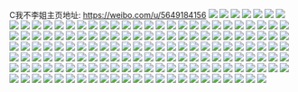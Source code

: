 C我不李姐主页地址: https://weibo.com/u/5649184156 
![](https://wx4.sinaimg.cn/mw2000/006ajoRuly1h9g8lfu5ofj30u02fcao6.jpg) 
![](https://wx4.sinaimg.cn/mw2000/006ajoRuly1h9g8k8h8fpj30u010item.jpg) 
![](https://wx4.sinaimg.cn/mw2000/006ajoRuly1h9g8k8rjpij30u01g3n4u.jpg) 
![](https://wx4.sinaimg.cn/mw2000/006ajoRuly1h9g8k91ne8j30u00sp42v.jpg) 
![](https://wx4.sinaimg.cn/mw2000/006ajoRuly1h9dg2wznjwj307p07pjsb.jpg) 
![](https://wx4.sinaimg.cn/mw2000/006ajoRuly1h95er0683qj31ft0u0guj.jpg) 
![](https://wx4.sinaimg.cn/mw2000/006ajoRuly1h95er0pj87j31i90u0wju.jpg) 
![](https://wx4.sinaimg.cn/mw2000/006ajoRuly1h95er1ilylj31bi0u049n.jpg) 
![](https://wx4.sinaimg.cn/mw2000/006ajoRuly1h95er2bioyj31cm0u0k2o.jpg) 
![](https://wx4.sinaimg.cn/mw2000/006ajoRuly1h95er33c58j31dh0u0dql.jpg) 
![](https://wx4.sinaimg.cn/mw2000/006ajoRuly1h95er3x19nj31f50u0n8c.jpg) 
![](https://wx4.sinaimg.cn/mw2000/006ajoRuly1h95er4nrevj31fm0u0146.jpg) 
![](https://wx4.sinaimg.cn/mw2000/006ajoRuly1h95er5hr1cj31e40u0drp.jpg) 
![](https://wx4.sinaimg.cn/mw2000/006ajoRuly1h95er6319qj30u00u0n1y.jpg) 
![](https://wx4.sinaimg.cn/mw2000/006ajoRuly1h93lldt3smj3240240b29.jpg) 
![](https://wx4.sinaimg.cn/mw2000/006ajoRuly1h92dgpo2skj30u019lduw.jpg) 
![](https://wx4.sinaimg.cn/mw2000/006ajoRuly1h91vczcgqzj31w01w0nog.jpg) 
![](https://wx4.sinaimg.cn/mw2000/006ajoRuly1h8whqa5jdvj32401i5x3y.jpg) 
![](https://wx4.sinaimg.cn/mw2000/006ajoRuly1h8tzy2lbwrj31t00u0wnz.jpg) 
![](https://wx4.sinaimg.cn/mw2000/006ajoRuly1h8tzy2xilgj31t00u0gta.jpg) 
![](https://wx4.sinaimg.cn/mw2000/006ajoRuly1h8tzy3ab0ej31t00u0wmc.jpg) 
![](https://wx4.sinaimg.cn/mw2000/006ajoRuly1h8tzy3mcrqj31t00u0aih.jpg) 
![](https://wx4.sinaimg.cn/mw2000/006ajoRuly1h8tzy3yvw3j31t00u07bg.jpg) 
![](https://wx4.sinaimg.cn/mw2000/006ajoRuly1h8tzy4b45yj31t00u07c4.jpg) 
![](https://wx4.sinaimg.cn/mw2000/006ajoRuly1h8tzy4m7jhj31t00u07b1.jpg) 
![](https://wx4.sinaimg.cn/mw2000/006ajoRuly1h8tzy58hwnj31t00u0duj.jpg) 
![](https://wx4.sinaimg.cn/mw2000/006ajoRuly1h8tzy5lljaj31t00u0agc.jpg) 
![](https://wx4.sinaimg.cn/mw2000/006ajoRuly1h8oio4n770j30u00uc788.jpg) 
![](https://wx4.sinaimg.cn/mw2000/006ajoRuly1h8ofao41srj323w2407wh.jpg) 
![](https://wx4.sinaimg.cn/mw2000/006ajoRuly1h8ofap5jbcj31qo2bk1kx.jpg) 
![](https://wx4.sinaimg.cn/mw2000/006ajoRuly1h8n802a5qoj30u00k1wjm.jpg) 
![](https://wx4.sinaimg.cn/mw2000/006ajoRuly1h8m4eaemfxj30u00jrjwm.jpg) 
![](https://wx4.sinaimg.cn/mw2000/006ajoRuly1h8imujx4i1j30u01jb4dz.jpg) 
![](https://wx4.sinaimg.cn/mw2000/006ajoRuly1h8imul5qtzj30u02xegzo.jpg) 
![](https://wx4.sinaimg.cn/mw2000/006ajoRuly1h8imulszw9j30u00zfqc8.jpg) 
![](https://wx4.sinaimg.cn/mw2000/006ajoRuly1h8imumzn7mj30u02alwzq.jpg) 
![](https://wx4.sinaimg.cn/mw2000/006ajoRuly1h8imunsrqij30u01pzwt2.jpg) 
![](https://wx4.sinaimg.cn/mw2000/006ajoRuly1h8imuqnuxlj30u063vx6p.jpg) 
![](https://wx4.sinaimg.cn/mw2000/006ajoRuly1h8imuru5y7j30u02ase0m.jpg) 
![](https://wx4.sinaimg.cn/mw2000/006ajoRuly1h8imuslg4kj30u01j4n9e.jpg) 
![](https://wx4.sinaimg.cn/mw2000/006ajoRuly1h8imuur35ij30u05akkjl.jpg) 
![](https://wx4.sinaimg.cn/mw2000/006ajoRuly1h8imuvn96hj30u01fd4av.jpg) 
![](https://wx4.sinaimg.cn/mw2000/006ajoRuly1h7ymjp03u4j30v70aqmxx.jpg) 
![](https://wx4.sinaimg.cn/mw2000/006ajoRuly1h7ymjpalczj313s0uawgg.jpg) 
![](https://wx4.sinaimg.cn/mw2000/006ajoRuly1h7xtg0o2uij30u02w5hda.jpg) 
![](https://wx4.sinaimg.cn/mw2000/006ajoRuly1h7xtgencoij307g07ejre.jpg) 
![](https://wx4.sinaimg.cn/mw2000/006ajoRuly1h7ww6haoamj30u01i0k5q.jpg) 
![](https://wx4.sinaimg.cn/mw2000/006ajoRuly1h7ww6ho20kj304e01ut8h.jpg) 
![](https://wx4.sinaimg.cn/mw2000/006ajoRuly1h7vo52y7mnj3240240qv5.jpg) 
![](https://wx4.sinaimg.cn/mw2000/006ajoRuly1h7vo53ituuj30u00mvafl.jpg) 
![](https://wx4.sinaimg.cn/mw2000/006ajoRuly1h7txr3zefaj31t00u07b3.jpg) 
![](https://wx4.sinaimg.cn/mw2000/006ajoRuly1h7oulynqn3j30u05ejhdu.jpg) 
![](https://wx4.sinaimg.cn/mw2000/006ajoRuly1h7jxy0t8x1j30u01g0k4g.jpg) 
![](https://wx4.sinaimg.cn/mw2000/006ajoRuly1h7jxyh3pvej30u00u079n.jpg) 
![](https://wx4.sinaimg.cn/mw2000/006ajoRuly1h6zvbc4ryjj3240240aqv.jpg) 
![](https://wx4.sinaimg.cn/mw2000/006ajoRuly1h6x09sjganj30u01izgzy.jpg) 
![](https://wx4.sinaimg.cn/mw2000/006ajoRuly1h66j2zupqzj30u00iu3zf.jpg) 
![](https://wx4.sinaimg.cn/mw2000/006ajoRuly1h64up13rgyj30u00w575x.jpg) 
![](https://wx4.sinaimg.cn/mw2000/006ajoRuly1h64up1pmxbj30u00xaaji.jpg) 
![](https://wx4.sinaimg.cn/mw2000/006ajoRuly1h630rqcyddj31t00u0tf6.jpg) 
![](https://wx4.sinaimg.cn/mw2000/006ajoRuly1h630rslookj31t00u0ab0.jpg) 
![](https://wx4.sinaimg.cn/mw2000/006ajoRuly1h630rtlx0wj31t00u0qcs.jpg) 
![](https://wx4.sinaimg.cn/mw2000/006ajoRuly1h630ruzc08j31t00u0wqq.jpg) 
![](https://wx4.sinaimg.cn/mw2000/006ajoRuly1h630rw5ldlj31t00u0abx.jpg) 
![](https://wx4.sinaimg.cn/mw2000/006ajoRuly1h630rx38jlj31t00u0n47.jpg) 
![](https://wx4.sinaimg.cn/mw2000/006ajoRuly1h630ryie2zj31t00u0495.jpg) 
![](https://wx4.sinaimg.cn/mw2000/006ajoRuly1h630rzhybbj31t00u07bd.jpg) 
![](https://wx4.sinaimg.cn/mw2000/006ajoRuly1h630s14yi0j31t00u0aof.jpg) 
![](https://wx4.sinaimg.cn/mw2000/006ajoRuly1h61bgvk85pj33y81w7qv6.jpg) 
![](https://wx4.sinaimg.cn/mw2000/006ajoRuly1h61bhjko6cj32tc0skn13.jpg) 
![](https://wx4.sinaimg.cn/mw2000/006ajoRuly1h61bhkdje9j31fr0y9qgi.jpg) 
![](https://wx4.sinaimg.cn/mw2000/006ajoRuly1h61bhlrfivj32tc0nd7ob.jpg) 
![](https://wx4.sinaimg.cn/mw2000/006ajoRuly1h604badwisj30qd0pj3zj.jpg) 
![](https://wx4.sinaimg.cn/mw2000/006ajoRuly1h56qmpossmj31w01w0kjl.jpg) 
![](https://wx4.sinaimg.cn/mw2000/006ajoRuly1h56qmrifbtj31w01w0kjl.jpg) 
![](https://wx4.sinaimg.cn/mw2000/006ajoRuly1h56qmudnotj329s3401kz.jpg) 
![](https://wx4.sinaimg.cn/mw2000/006ajoRuly1h56qmx3ahkj329y3404qr.jpg) 
![](https://wx4.sinaimg.cn/mw2000/006ajoRuly1h56qn0lo9rj329y340e83.jpg) 
![](https://wx4.sinaimg.cn/mw2000/006ajoRuly1h56qn3k914j32c0340kjn.jpg) 
![](https://wx4.sinaimg.cn/mw2000/006ajoRuly1h56qn6gtscj32c0340b2b.jpg) 
![](https://wx4.sinaimg.cn/mw2000/006ajoRuly1h56qn7sch5j316o16otl9.jpg) 
![](https://wx4.sinaimg.cn/mw2000/006ajoRuly1h56qnapqj4j311x35rx6p.jpg) 
![](https://wx4.sinaimg.cn/mw2000/006ajoRuly1h4r0iypbvfj32400ztki9.jpg) 
![](https://wx4.sinaimg.cn/mw2000/006ajoRuly1h4r0jli1r6j306u0670sr.jpg) 
![](https://wx4.sinaimg.cn/mw2000/006ajoRuly1h4o8ur6klpj32401tvhdt.jpg) 
![](https://wx4.sinaimg.cn/mw2000/006ajoRuly1h4o8us1jjkj31hc0tgaug.jpg) 
![](https://wx4.sinaimg.cn/mw2000/006ajoRuly1h4nt966b0gj31qu1quauo.jpg) 
![](https://wx4.sinaimg.cn/mw2000/006ajoRuly1h4nt97c89hj3240240h2u.jpg) 
![](https://wx4.sinaimg.cn/mw2000/006ajoRuly1h4jjs916bsj30u00u3wj1.jpg) 
![](https://wx4.sinaimg.cn/mw2000/006ajoRuly1h4jjs9bjwxj30r30qoq52.jpg) 
![](https://wx4.sinaimg.cn/mw2000/006ajoRuly1h4enw8abzij30u01f3n9i.jpg) 
![](https://wx4.sinaimg.cn/mw2000/006ajoRuly1h4enw96a3xj30u00r7q9q.jpg) 
![](https://wx4.sinaimg.cn/mw2000/006ajoRuly1h4enw9lgvbj30qo0qo76a.jpg) 
![](https://wx4.sinaimg.cn/mw2000/006ajoRuly1h3waoandeoj30u00fqq46.jpg) 
![](https://wx4.sinaimg.cn/mw2000/006ajoRuly1h2xcswuc55j316o1hadu2.jpg) 
![](https://wx4.sinaimg.cn/mw2000/006ajoRuly1h2xct6leonj328s1w0u0x.jpg) 
![](https://wx4.sinaimg.cn/mw2000/006ajoRuly1h2xctcpqopj32tc2407wi.jpg) 
![](https://wx4.sinaimg.cn/mw2000/006ajoRuly1h2xcteaa0wj32tc240hdu.jpg) 
![](https://wx4.sinaimg.cn/mw2000/006ajoRuly1h2xctfjct4j32tc240npd.jpg) 
![](https://wx4.sinaimg.cn/mw2000/006ajoRuly1h2xctglhzej32tc1pohdt.jpg) 
![](https://wx4.sinaimg.cn/mw2000/006ajoRuly1h2xcthpr25j32402tce81.jpg) 
![](https://wx4.sinaimg.cn/mw2000/006ajoRuly1h2xctja57hj32402tc4qq.jpg) 
![](https://wx4.sinaimg.cn/mw2000/006ajoRuly1h2xctne0ptj32tc240hdu.jpg) 
![](https://wx4.sinaimg.cn/mw2000/006ajoRuly1h2qozxqy3vj30p90p90x7.jpg) 
![](https://wx4.sinaimg.cn/mw2000/006ajoRuly1h2dmh4l7wyj31ac1rs1kz.jpg) 
![](https://wx4.sinaimg.cn/mw2000/006ajoRuly1h2dmi3i9wlj31ac1uckjm.jpg) 
![](https://wx4.sinaimg.cn/mw2000/006ajoRuly1h23kbnma96j31ac1uchdu.jpg) 
![](https://wx4.sinaimg.cn/mw2000/006ajoRuly1h1zwzpx67gj32402tc7wi.jpg) 
![](https://wx4.sinaimg.cn/mw2000/006ajoRuly1h1zx1wuavvj30u00qfdkn.jpg) 
![](https://wx4.sinaimg.cn/mw2000/006ajoRuly1h1yiik0ohgj30u01cswns.jpg) 
![](https://wx4.sinaimg.cn/mw2000/006ajoRuly1h1yiikngmpj30li0ty7bg.jpg) 
![](https://wx4.sinaimg.cn/mw2000/006ajoRuly1h1ta4i65fcj30ku0rsdjg.jpg) 
![](https://wx4.sinaimg.cn/mw2000/006ajoRuly1h1ta5brls4j30ku0rsn0o.jpg) 
![](https://wx4.sinaimg.cn/mw2000/006ajoRuly1h1ta5c2xhrj30lc0sgjv5.jpg) 
![](https://wx4.sinaimg.cn/mw2000/006ajoRuly1h1ta5dlyu9j31a933q7wh.jpg) 
![](https://wx4.sinaimg.cn/mw2000/006ajoRuly1h1ta5fldojj31ek35rx6p.jpg) 
![](https://wx4.sinaimg.cn/mw2000/006ajoRuly1h1ta5ibhotj32tc2407wk.jpg) 
![](https://wx4.sinaimg.cn/mw2000/006ajoRuly1h1nj7mzfhej316j16kh12.jpg) 
![](https://wx4.sinaimg.cn/mw2000/006ajoRuly1h1nj7p8fv1j316j16kaor.jpg) 
![](https://wx4.sinaimg.cn/mw2000/006ajoRuly1h1nj7po6gij30u00u0ajz.jpg) 
![](https://wx4.sinaimg.cn/mw2000/006ajoRuly1h1nj7q4c9dj30u00u0gv8.jpg) 
![](https://wx4.sinaimg.cn/mw2000/006ajoRuly1h1nj7qjjcjj30u0140qdj.jpg) 
![](https://wx4.sinaimg.cn/mw2000/006ajoRuly1h1nj7r06v3j30u00u0n5h.jpg) 
![](https://wx4.sinaimg.cn/mw2000/006ajoRuly1h1nj9shcb2j30u00tzdny.jpg) 
![](https://wx4.sinaimg.cn/mw2000/006ajoRuly1h1njadhsytj30u00tzths.jpg) 
![](https://wx4.sinaimg.cn/mw2000/006ajoRuly1h1njadytoej30u01277dw.jpg) 
![](https://wx4.sinaimg.cn/mw2000/006ajoRuly1h1njaect3gj30u00u07a6.jpg) 
![](https://wx4.sinaimg.cn/mw2000/006ajoRuly1h1njaen2lsj30sn0snwo4.jpg) 
![](https://wx4.sinaimg.cn/mw2000/006ajoRuly1h1njai2i83j32tc240kjo.jpg) 
![](https://wx4.sinaimg.cn/mw2000/006ajoRuly1h1l7qz79vaj30u0100dq2.jpg) 
![](https://wx4.sinaimg.cn/mw2000/006ajoRuly1h1l7qzoq99j30u00zn47k.jpg) 
![](https://wx4.sinaimg.cn/mw2000/006ajoRuly1h1l7r03hb6j30u01477fe.jpg) 
![](https://wx4.sinaimg.cn/mw2000/006ajoRuly1h14fq7pnu0j30u01afn8g.jpg) 
![](https://wx4.sinaimg.cn/mw2000/006ajoRuly1h14fq8f1z4j31th294kjl.jpg) 
![](https://wx4.sinaimg.cn/mw2000/006ajoRuly1h14fq9heqfj329j2egb2a.jpg) 
![](https://wx4.sinaimg.cn/mw2000/006ajoRuly1h12qbumlinj30u014m0yt.jpg) 
![](https://wx4.sinaimg.cn/mw2000/006ajoRuly1h10dhc2oqaj319n0u0k1r.jpg) 
![](https://wx4.sinaimg.cn/mw2000/006ajoRuly1h10dhccj6lj31ep0u0ahp.jpg) 
![](https://wx4.sinaimg.cn/mw2000/006ajoRuly1h10dhcn953j30u01na46f.jpg) 
![](https://wx4.sinaimg.cn/mw2000/006ajoRuly1h0s4ayrodij315n1kw7cq.jpg) 
![](https://wx4.sinaimg.cn/mw2000/006ajoRuly1h0n9f3ab3nj30u016yadp.jpg) 
![](https://wx4.sinaimg.cn/mw2000/006ajoRuly1h0n9ffsvl2j31ac1ucx6q.jpg) 
![](https://wx4.sinaimg.cn/mw2000/006ajoRuly1h0n9g1sc9pj31ac1ucqv6.jpg) 
![](https://wx4.sinaimg.cn/mw2000/006ajoRuly1h0k3uxgeeqj31hc1o0k5y.jpg) 
![](https://wx4.sinaimg.cn/mw2000/006ajoRuly1h0k3uxr3lqj30u01aiai0.jpg) 
![](https://wx4.sinaimg.cn/mw2000/006ajoRuly1h0gia6qomtj30sa1n6hdt.jpg) 
![](https://wx4.sinaimg.cn/mw2000/006ajoRuly1h0668ei1buj30u016ytbu.jpg) 
![](https://wx4.sinaimg.cn/mw2000/006ajoRuly1h02axznj94j30u01mz0zy.jpg) 
![](https://wx4.sinaimg.cn/mw2000/006ajoRuly1h00asjfk5ij32tc2407wi.jpg) 
![](https://wx4.sinaimg.cn/mw2000/006ajoRuly1h00asny12fj32tc2407wi.jpg) 
![](https://wx4.sinaimg.cn/mw2000/006ajoRuly1h00asu3xyrj32tc240b2a.jpg) 
![](https://wx4.sinaimg.cn/mw2000/006ajoRuly1h00asvbrikj30u00vg45l.jpg) 
![](https://wx4.sinaimg.cn/mw2000/006ajoRuly1gzz2ww2mz2j32tc2407wj.jpg) 
![](https://wx4.sinaimg.cn/mw2000/006ajoRuly1gzz2wwsgvoj30h10hfta2.jpg) 
![](https://wx4.sinaimg.cn/mw2000/006ajoRuly1gzz2wxnwy2j30u00hbmzi.jpg) 
